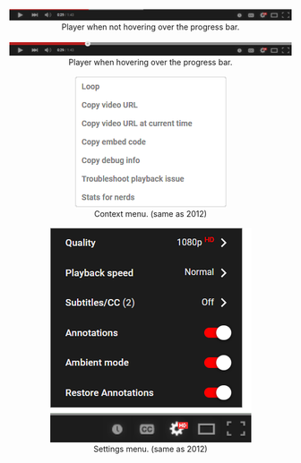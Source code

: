 <div align="center">
  <img src="screenshot1.png">
  <div font-size="8px">Player when not hovering over the progress bar.</div>

  <br>
  
  <img src="screenshot2.png">
  <div font-size="8px">Player when hovering over the progress bar.</div>

  <br>

  <img src="screenshot3.png">
  <div font-size="8px">Context menu. (same as 2012)</div>

  <br>

  <img src="screenshot4.png">
  <div font-size="8px">Settings menu. (same as 2012)</div>
</div>